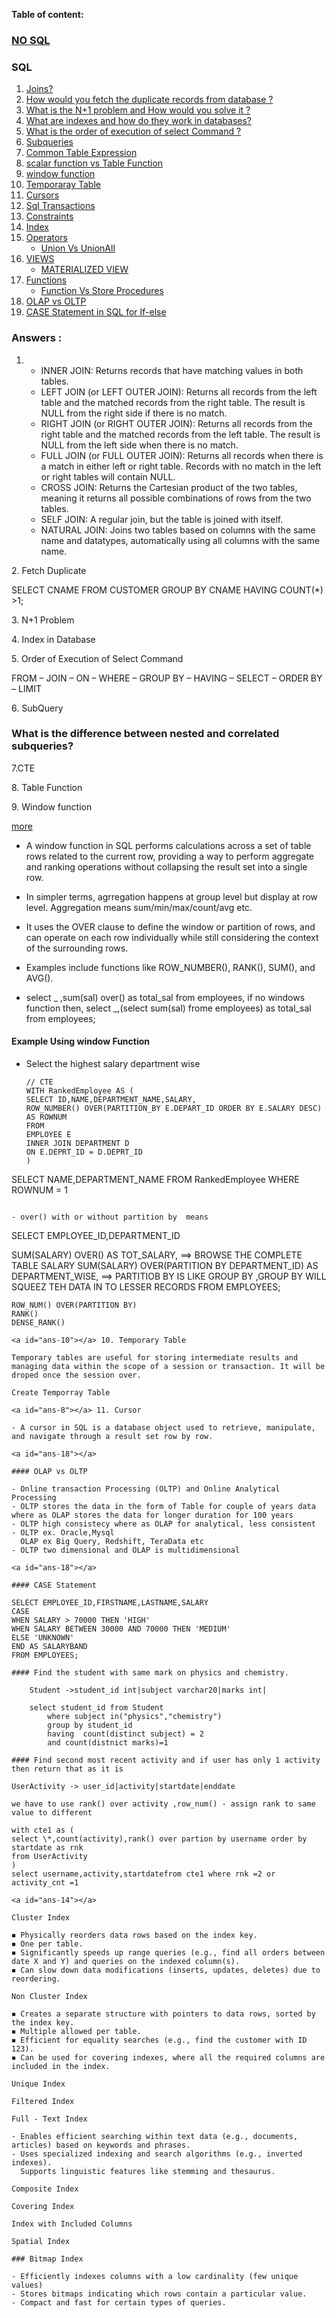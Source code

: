 **Table of content:**

### [NO SQL](INTERVIEW_SQL_NOSQL/NO_SQL_DETAILS.md)

### SQL

1. [Joins?](#ans-1)
2. [How would you fetch the duplicate records from database ?](#ans-2)
3. [What is the N+1 problem and How would you solve it ?](#ans-3)
4. [What are indexes and how do they work in databases?](#ans-4)
5. [What is the order of execution of select Command ?](#ans-5)
6. [Subqueries](#ans-6)
7. [Common Table Expression](#ans-7)
8. [scalar function vs Table Function](#ans-8)
9. [window function](#ans-9)
10. [Temporaray Table](#ans-10)
11. [Cursors](#ans-11)
12. [Sql Transactions](#ans-12)
13. [Constraints]()
14. [Index](#ans-14)
15. [Operators]()
    - [Union Vs UnionAll]()
16. [VIEWS]()
    - [MATERIALIZED VIEW]()
17. [Functions]()
    - [Function Vs Store Procedures]()
18. [OLAP vs OLTP](#ans-18)
19. [CASE Statement in SQL for If-else](#ans-19)

### Answers :

<a id="ans-1"></a>

1.  - INNER JOIN: Returns records that have matching values in both tables.
    - LEFT JOIN (or LEFT OUTER JOIN): Returns all records from the left table and the matched records from the right table. The result is NULL from the right side if there is no match.
    - RIGHT JOIN (or RIGHT OUTER JOIN): Returns all records from the right table and the matched records from the left table. The result is NULL from the left side when there is no match.
    - FULL JOIN (or FULL OUTER JOIN): Returns all records when there is a match in either left or right table. Records with no match in the left or right tables will contain NULL.
    - CROSS JOIN: Returns the Cartesian product of the two tables, meaning it returns all possible combinations of rows from the two tables.
    - SELF JOIN: A regular join, but the table is joined with itself.
    - NATURAL JOIN: Joins two tables based on columns with the same name and datatypes, automatically using all columns with the same name.

<a id="ans-2"></a> 2. Fetch Duplicate

SELECT CNAME FROM CUSTOMER GROUP BY CNAME HAVING COUNT(\*) >1;

<a id="ans-3"></a> 3. N+1 Problem

<a id="ans-4"></a> 4. Index in Database

<a id="ans-5"></a> 5. Order of Execution of Select Command

FROM – JOIN – ON – WHERE – GROUP BY – HAVING – SELECT – ORDER BY – LIMIT

<a id="ans-6"></a> 6. SubQuery

### What is the difference between nested and correlated subqueries?

<a id="ans-7"></a>
7.CTE

<a id="ans-8"></a> 8. Table Function

<a id="ans-9"></a> 9. Window function

[more](https://dev.mysql.com/blog-archive/mysql-8-0-2-introducing-window-functions/)

- A window function in SQL performs calculations across a set of table rows related to the current row, providing a way to perform aggregate and ranking operations without collapsing the result set into a single row.
- In simpler terms, agrregation happens at group level but display at row level. Aggregation means sum/min/max/count/avg etc.
- It uses the OVER clause to define the window or partition of rows, and can operate on each row individually while still considering the context of the surrounding rows.
- Examples include functions like ROW_NUMBER(), RANK(), SUM(), and AVG().

- select _ ,sum(sal) over() as total_sal from employees,
  if no windows function then,
  select _,(select sum(sal) frome employees) as total_sal from employees;

#### Example Using window Function

- Select the highest salary department wise
  ```
  // CTE
  WITH RankedEmployee AS (
  SELECT ID,NAME,DEPARTMENT_NAME,SALARY,
  ROW_NUMBER() OVER(PARTITION_BY E.DEPART_ID ORDER BY E.SALARY DESC) AS ROWNUM
  FROM
  EMPLOYEE E
  INNER JOIN DEPARTMENT D
  ON E.DEPRT_ID = D.DEPRT_ID
  )
  ```

SELECT NAME,DEPARTMENT_NAME FROM RankedEmployee WHERE ROWNUM = 1

```

- over() with or without partition by  means

```

SELECT EMPLOYEE_ID,DEPARTMENT_ID

SUM(SALARY) OVER() AS TOT_SALARY, ==> BROWSE THE COMPLETE TABLE SALARY
SUM(SALARY) OVER(PARTITION BY DEPARTMENT_ID) AS DEPARTMENT_WISE, ==> PARTITIOB BY IS LIKE GROUP BY ,GROUP BY WILL SQUEEZ TEH DATA IN TO LESSER RECORDS
FROM EMPLOYEES;

```
ROW_NUM() OVER(PARTITION BY)
RANK()
DENSE_RANK()

<a id="ans-10"></a> 10. Temporary Table

Temporary tables are useful for storing intermediate results and managing data within the scope of a session or transaction. It will be droped once the session over.

Create Temporray Table

<a id="ans-8"></a> 11. Cursor

- A cursor in SQL is a database object used to retrieve, manipulate, and navigate through a result set row by row.

<a id="ans-18"></a>

#### OLAP vs OLTP

- Online transaction Processing (OLTP) and Online Analytical Processing
- OLTP stores the data in the form of Table for couple of years data where as OLAP stores the data for longer duration for 100 years
- OLTP high consistecy where as OLAP for analytical, less consistent
- OLTP ex. Oracle,Mysql
  OLAP ex Big Query, Redshift, TeraData etc
- OLTP two dimensional and OLAP is multidimensional

<a id="ans-18"></a>

#### CASE Statement

SELECT EMPLOYEE_ID,FIRSTNAME,LASTNAME,SALARY
CASE
WHEN SALARY > 70000 THEN 'HIGH'
WHEN SALARY BETWEEN 30000 AND 70000 THEN 'MEDIUM'
ELSE 'UNKNOWN'
END AS SALARYBAND
FROM EMPLOYEES;

#### Find the student with same mark on physics and chemistry.

    Student ->student_id int|subject varchar20|marks int|

    select student_id from Student
        where subject in("physics","chemistry")
        group by student_id
        having  count(distinct subject) = 2
        and count(distnict marks)=1

#### Find second most recent activity and if user has only 1 activity then return that as it is

UserActivity -> user_id|activity|startdate|enddate

we have to use rank() over activity ,row_num() - assign rank to same value to different

with cte1 as (
select \*,count(activity),rank() over partion by username order by startdate as rnk
from UserActivity
)
select username,activity,startdatefrom cte1 where rnk =2 or activity_cnt =1

<a id="ans-14"></a>

Cluster Index

◾ Physically reorders data rows based on the index key.
◾ One per table.
◾ Significantly speeds up range queries (e.g., find all orders between date X and Y) and queries on the indexed column(s).
◾ Can slow down data modifications (inserts, updates, deletes) due to reordering.

Non Cluster Index

◾ Creates a separate structure with pointers to data rows, sorted by the index key.
◾ Multiple allowed per table.
◾ Efficient for equality searches (e.g., find the customer with ID 123).
◾ Can be used for covering indexes, where all the required columns are included in the index.

Unique Index

Filtered Index

Full - Text Index

- Enables efficient searching within text data (e.g., documents, articles) based on keywords and phrases.
- Uses specialized indexing and search algorithms (e.g., inverted indexes).
  Supports linguistic features like stemming and thesaurus.

Composite Index

Covering Index

Index with Included Columns

Spatial Index

### Bitmap Index

- Efficiently indexes columns with a low cardinality (few unique values)
- Stores bitmaps indicating which rows contain a particular value.
- Compact and fast for certain types of queries.
```
